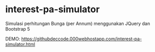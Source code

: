 # interest-pa-simulator
Simulasi perhitungan Bunga (per Annum) menggunakan JQuery dan Bootstrap 5

DEMO:
https://githubdeccode.000webhostapp.com/interest-pa-simulator.html
